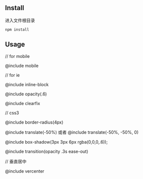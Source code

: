 ## Install

进入文件根目录

	npm install

## Usage

// for mobile

@include mobile

// for ie

@include inline-block

@include opacity(.6)

@include clearfix

// css3

@include border-radius(4px)

@include translate(-50%) 或者 @include translate(-50%, -50%, 0)

@include box-shadow(3px 3px 6px rgba(0,0,0,.6));

@include transition(opacity .3s ease-out)

// 垂直居中

@include vercenter
